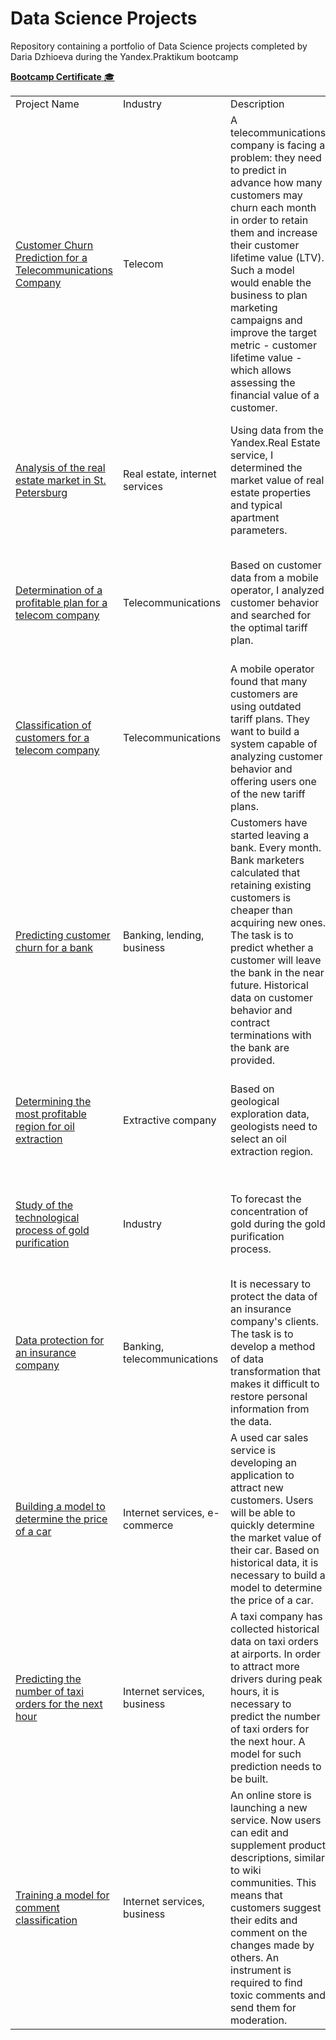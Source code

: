 # Data Science Projects
Repository containing a portfolio of Data Science projects completed by Daria Dzhioeva during the Yandex.Praktikum bootcamp

  <a href="https://github.com/ddzhioeva/data_science_projects/blob/main/dzhioeva%20cert.pdf"><b>Bootcamp Certificate</b> :mortar_board: </a><br>

<table width=100% valign=top >
  <tr>
    <td width=25%>Project Name</td>
    <td>Industry</td> 
    <td>Description</td>
    <td width=20%>Libraries</td>
  </tr>
  <tr>
    <td><a href=https://github.com/ddzhioeva/data_science_projects/blob/main/Customer%20Churn%20Prediction%20for%20a%20Telecommunications%20Company/Customer%20Churn%20Prediction%20for%20a%20Telecommunications%20Company.ipynb>Customer Churn Prediction for a Telecommunications Company</a></td>
    <td>Telecom</td>
    <td>A telecommunications company is facing a problem: they need to predict in advance how many customers may churn each month in order to retain them and increase their customer lifetime value (LTV). Such a model would enable the business to plan marketing campaigns and improve the target metric - customer lifetime value - which allows assessing the financial value of a customer.</td>
    <td>Python, Pandas, NumPy, Matplotlib, Seaborn, data processing, duplicates, missing values, Machine Learning, decomposition, CatBoost, xgboost</td>
  </tr>
  <tr>
    <td><a href=https://github.com/ddzhioeva/Projects/tree/main/Determination%20of%20a%20profitable%20plan%20for%20a%20telecom%20company>Analysis of the real estate market in St. Petersburg</a></td>
    <td>Real estate, internet services</td>
    <td>Using data from the Yandex.Real Estate service, I determined the market value of real estate properties and typical apartment parameters.</td>
    <td>Python, Pandas, NumPy, Matplotlib, Seaborn, data processing, duplicates, data analysis, data visualization</td>
  </tr>
  <tr>
    <td><a href=https://github.com/ddzhioeva/Projects/tree/main/Determination%20of%20a%20profitable%20plan%20for%20a%20telecom%20company>Determination of a profitable plan for a telecom company</a></td>
    <td>Telecommunications</td>
    <td>Based on customer data from a mobile operator, I analyzed customer behavior and searched for the optimal tariff plan.</td>
    <td>Python, Pandas, SciPy, NumPy, statistical data analysis, descriptive statistics, hypothesis testing</td>
  </tr>
  <tr>
    <td><a href=https://github.com/ddzhioeva/Projects/tree/main/Determination%20of%20a%20profitable%20plan%20for%20a%20telecom%20company>Classification of customers for a telecom company</a></td>
    <td>Telecommunications</td>
    <td>A mobile operator found that many customers are using outdated tariff plans. They want to build a system capable of analyzing customer behavior and offering users one of the new tariff plans.</td>
    <td>Python, Pandas, NumPy, Matplotlib, Seaborn, Sklearn, Machine Learning</td>
  </tr>
  <tr>
    <td><a href=https://github.com/ddzhioeva/Projects/tree/main/Determination%20of%20a%20profitable%20plan%20for%20a%20telecom%20company>Predicting customer churn for a bank</a></td>
    <td>Banking, lending, business</td>
    <td>Customers have started leaving a bank. Every month. Bank marketers calculated that retaining existing customers is cheaper than acquiring new ones. The task is to predict whether a customer will leave the bank in the near future. Historical data on customer behavior and contract terminations with the bank are provided.</td>
    <td>Python, Pandas, NumPy, Matplotlib, Seaborn, Machine Learning</td>
  </tr>
  <tr>
    <td><a href=https://github.com/ddzhioeva/Projects/tree/main/Determination%20of%20a%20profitable%20plan%20for%20a%20telecom%20company>Determining the most profitable region for oil extraction</a></td>
    <td>Extractive company</td>
    <td>Based on geological exploration data, geologists need to select an oil extraction region.</td>
    <td>Python, Pandas, NumPy, Matplotlib, Seaborn, Sklearn, Machine Learning</td>
  </tr>
  <tr>
    <td><a href=https://github.com/ddzhioeva/Projects/tree/main/Determination%20of%20a%20profitable%20plan%20for%20a%20telecom%20company>Study of the technological process of gold purification</a></td>
    <td>Industry</td>
    <td>To forecast the concentration of gold during the gold purification process.</td>
    <td>Python, Pandas, NumPy, Matplotlib, Seaborn, Sklearn, Machine Learning</td>
  </tr>
  <tr>
    <td><a href=https://github.com/ddzhioeva/Projects/tree/main/Determination%20of%20a%20profitable%20plan%20for%20a%20telecom%20company>Data protection for an insurance company</a></td>
    <td>Banking, telecommunications</td>
    <td>It is necessary to protect the data of an insurance company's clients. The task is to develop a method of data transformation that makes it difficult to restore personal information from the data.</td>
    <td>Python, Pandas, NumPy, Matplotlib, Seaborn, Sklearn, Machine Learning</td>
  </tr>
  <tr>
    <td><a href=https://github.com/ddzhioeva/Projects/tree/main/Determination%20of%20a%20profitable%20plan%20for%20a%20telecom%20company>Building a model to determine the price of a car</a></td>
    <td>Internet services, e-commerce</td>
    <td>A used car sales service is developing an application to attract new customers. Users will be able to quickly determine the market value of their car. Based on historical data, it is necessary to build a model to determine the price of a car.</td>
    <td>Python, Pandas, NumPy, Matplotlib, Seaborn, Sklearn, Machine Learning, gradient boosting</td>
  </tr>
  <tr>
    <td><a href=https://github.com/ddzhioeva/Projects/tree/main/Determination%20of%20a%20profitable%20plan%20for%20a%20telecom%20company>Predicting the number of taxi orders for the next hour</a></td>
    <td>Internet services, business</td>
    <td>A taxi company has collected historical data on taxi orders at airports. In order to attract more drivers during peak hours, it is necessary to predict the number of taxi orders for the next hour. A model for such prediction needs to be built.</td>
    <td>Python, Pandas, NumPy, Matplotlib, Seaborn, Sklearn, Machine Learning, gradient boosting</td>
  </tr>
  <tr>
    <td><a href=https://github.com/ddzhioeva/Projects/tree/main/Determination%20of%20a%20profitable%20plan%20for%20a%20telecom%20company>Training a model for comment classification</a></td>
    <td>Internet services, business</td>
    <td>An online store is launching a new service. Now users can edit and supplement product descriptions, similar to wiki communities. This means that customers suggest their edits and comment on the changes made by others. An instrument is required to find toxic comments and send them for moderation.</td>
    <td>Python, Pandas, NumPy, Matplotlib, Seaborn, Sklearn, Machine Learning, gradient boosting</td>
  </tr>
</table>
